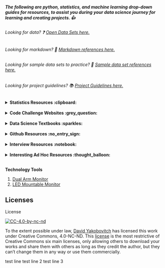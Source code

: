 ##### The following are python, statistics, and machine learning drop-down guides for resources, to assist you during your data science journey for learning and creating projects.  :thumbsup:

<p style="text-align: center;">

###### Looking for data? :question: [Open Data Sets here.](https://github.com/davidyakobovitch/python_data_science_resources/blob/master/open_data_sets.md)
</p>

<p style="text-align: center;">

###### Looking for markdown? :notebook_with_decorative_cover: [Markdown references here.](https://github.com/davidyakobovitch/python_data_science_resources/blob/master/markdown_reference.md)
</p>

<p style="text-align: center;">

###### Looking for sample data sets to practice? :file_folder: [Sample data set references here.](https://github.com/davidyakobovitch/sample_data_sets)
</p>

<p style="text-align: center;">

###### Looking for project guidelines? :books: [Project Guidelines here.](https://github.com/davidyakobovitch/project_guidelines)
</p>




<details>
  <summary><strong>Statistics Resources :clipboard:</strong></summary>

1. [Intro to Stats Learning](http://www-bcf.usc.edu/~gareth/ISL/)
2. [Fundamental Statistics](https://sites.google.com/site/fundamentalstatistics/chapter1)
3. [Online Stats](http://onlinestatbook.com/2/)
4. [Practical Statistics](https://www.amazon.com/Practical-Statistics-Data-Scientists-Essential/dp/1491952962/ref=sr_1_4?ie=UTF8&qid=1521666554&sr=8-4&keywords=statistics)
5. [Stats in Nutshell](https://www.amazon.com/Statistics-Nutshell-Desktop-Quick-Reference/dp/1449316824/ref=sr_1_2?ie=UTF8&qid=1521666535&sr=8-2&keywords=stats+nutshell)
</details>
<br>
<details>
  <summary><strong>Code Challenge Websites :grey_question:</strong></summary>
  
1. [Code Wars](https://www.codewars.com/)
2. [Hacker Rank](https://www.hackerrank.com/)
3. [Project Euler](https://projecteuler.net/)
4. [Hacker Earth](https://www.hackerearth.com/)
</details>
<br>
<details>
  <summary><strong>Data Science Textbooks :sparkles:</strong></summary>
  
1. [Data Analysis](https://amzn.to/2kXTyKT) and [Github Repo](https://github.com/wesm/pydata-book)
2. [Feature Engineering](https://amzn.to/2sJaol0) and [Github Repo](https://github.com/divyasusarla/features)
3. [Machine Learning](https://amzn.to/2sK5Pa5) and [Github Repo](https://github.com/ageron/handson-ml)
4. [Python Data Science Handbook](https://amzn.to/2LD3vsw) and [Github Repo](https://github.com/jakevdp/PythonDataScienceHandbook)
5. [Introduction to ML/Deep Learning](https://amzn.to/2kYxIGZ) and [Github Repo](https://github.com/rasbt/python-machine-learning-book-2nd-edition)
6. [Deep Learning with Python](https://amzn.to/2l3rd65) and [Github Repo](https://github.com/fchollet/deep-learning-with-python-notebooks)
7. [Tensorflow Deep Learning Cookbook](https://amzn.to/2sKHRvf) and [Github Repo](https://github.com/agulli/tensorflowCookbook)
8. [Image Processing - Python](https://amzn.to/2xY516n) and [Github Repo](https://github.com/mbeyeler/opencv-machine-learning)
9. [Deep Learning - Goodfellow](https://amzn.to/2MRpU6D) and [Resources](http://www.deeplearningbook.org/exercises.html)
</details>

<br>
<details>
  <summary><strong>Github Resources :no_entry_sign:</strong></summary>

1. [Software Carpentry](http://swcarpentry.github.io/git-novice/)
2. [Github Lab](https://lab.github.com/)
3. [Toptal Git Tips](https://www.toptal.com/git/tips-and-practices)
4. [Advanced Git](https://www.toptal.com/git/the-advanced-git-guide)
5. [Atlassian Version Control](https://www.atlassian.com/git/tutorials/what-is-version-control)
</details>

<br>
<details>
  <summary><strong>Interview Resources :notebook:</strong></summary>

1. [Tech Interview Handbook](https://github.com/yangshun/tech-interview-handbook)
2. [Cracking DS Interview](https://github.com/hopelessoptimism/cracking-the-data-science-interview)
3. [Springboard](https://www.springboard.com/blog/data-science-interviews-lessons/)
4. [DS Preparation](http://www.acheronanalytics.com/acheron-blog/how-to-prepare-for-a-data-science-interview)
5. [100 DS Questions](https://www.dezyre.com/article/100-data-science-interview-questions-and-answers-general-for-2018/184)
6. [100 Numpy Exercises](https://github.com/rougier/numpy-100)
7. [100 Data Analyst Questions](https://www.dezyre.com/article/data-analyst-interview-questions-to-prepare-for-in-2018/324)
</details>

<br>
<details>
  <summary><strong>Interesting Ad Hoc Resources :thought_balloon:</strong></summary>

1. [Awful AI](https://github.com/daviddao/awful-ai)
2. [Curated Data Science Blogs](https://github.com/rushter/data-science-blogs)
3. [Awesome ML Resources](https://github.com/josephmisiti/awesome-machine-learning)
4. [Share Code - Binder](https://mybinder.org/)
5. [Share Code - Gist](https://gist.github.com/)
6. [Visual Studio Code Editor](https://code.visualstudio.com/)
7. [Scipy Lectures](http://www.scipy-lectures.org/)
</details>
<br>

<strong>Technology Tools</strong>
1. [Dual Arm Monitor](https://amzn.to/2O7AWom)
2. [LED Mountable Monitor](https://amzn.to/2LNN0ym)

## Licenses
License

[![CC-4.0-by-nc-nd](https://licensebuttons.net/l/by-nc-nd/3.0/88x31.png)](https://creativecommons.org/licenses/by-nc-nd/4.0/)

To the extent possible under law, [David Yakobovitch](http://davidyakobovitch.com/) has licensed this work under Creative Commons, 4.0-NC-ND.  This [license](https://creativecommons.org/licenses/by-nc-nd/4.0/) is the most restrictive of Creative Commons six main licenses, only allowing others to download your works and share them with others as long as they credit the author, but they can’t change them in any way or use them commercially.


test line
test line 2
test line 3


